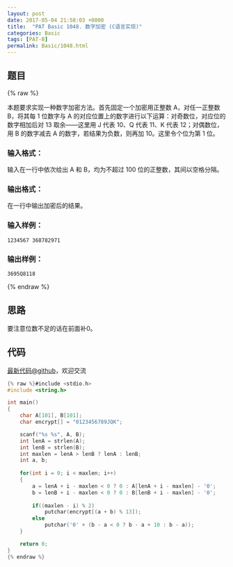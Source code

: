 ```yaml
---
layout: post
date: 2017-05-04 21:58:03 +0800
title:  "PAT Basic 1048. 数字加密 (C语言实现)"
categories: Basic
tags: [PAT-B]
permalink: Basic/1048.html
---
```


## 题目

{% raw %}<div class="ques-view"><p>本题要求实现一种数字加密方法。首先固定一个加密用正整数 A，对任一正整数 B，将其每 1 位数字与 A 的对应位置上的数字进行以下运算：对奇数位，对应位的数字相加后对 13 取余——这里用 J 代表 10、Q 代表 11、K 代表 12；对偶数位，用 B 的数字减去 A 的数字，若结果为负数，则再加 10。这里令个位为第 1 位。</p>
<h3 id="-">输入格式：</h3>
<p>输入在一行中依次给出 A 和 B，均为不超过 100 位的正整数，其间以空格分隔。</p>
<h3 id="-">输出格式：</h3>
<p>在一行中输出加密后的结果。</p>
<h3 id="-">输入样例：</h3>
<pre><code class="lang-in">1234567 368782971
</code></pre>
<h3 id="-">输出样例：</h3>
<pre><code class="lang-out">3695Q8118
</code></pre>
</div>{% endraw %}

## 思路

要注意位数不足的话在前面补0。

## 代码

[最新代码@github](https://github.com/OliverLew/PAT/blob/master/PATBasic/1048.c)，欢迎交流
```c
{% raw %}#include <stdio.h>
#include <string.h>

int main()
{
    char A[101], B[101];
    char encrypt[] = "0123456789JQK";

    scanf("%s %s", A, B);
    int lenA = strlen(A);
    int lenB = strlen(B);
    int maxlen = lenA > lenB ? lenA : lenB;
    int a, b;
    
    for(int i = 0; i < maxlen; i++)
    {
        a = lenA + i - maxlen < 0 ? 0 : A[lenA + i - maxlen] - '0';
        b = lenB + i - maxlen < 0 ? 0 : B[lenB + i - maxlen] - '0';
        
        if((maxlen - i) % 2)
            putchar(encrypt[(a + b) % 13]);
        else
            putchar('0' + (b - a < 0 ? b - a + 10 : b - a));
    }

    return 0;
}
{% endraw %}
```